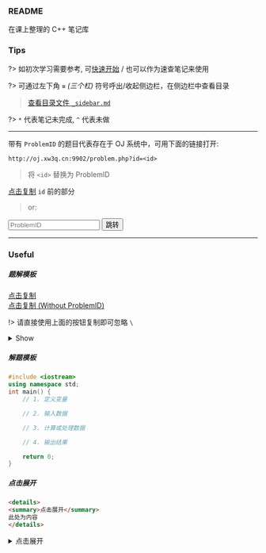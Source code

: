 ### README

在课上整理的 C++ 笔记库

### Tips

?> 如初次学习需要参考, 可[快速开始](quickstart.md) / 也可以作为速查笔记来使用

?> 可通过左下角 `≡` *(三个杠)* 符号呼出/收起侧边栏，在侧边栏中查看目录

> [查看目录文件 `_sidebar.md`](./_sidebar.md)

?> `*` 代表笔记未完成, `^` 代表未做

---

带有 `ProblemID` 的题目代表存在于 OJ 系统中，可用下面的链接打开:

```
http://oj.xw3q.cn:9902/problem.php?id=<id>
```

> 将 `<id>` 替换为 ProblemID

<div id="copy-3-id"><a href="javascript:copym('http://oj.xw3q.cn:9902/problem.php?id=', 'copy-3-id', '复制成功', 1000)">点击复制</a> <code>id</code> 前的部分</div>

> or:

<!-- script is in index: #1 p_note_cpp_readme_jump() -->

<input type="number" id="inputBox" name="inputBox" placeholder="ProblemID">
<button onclick="p_note_cpp_readme_jump()">跳转</button>

---

### Useful

##### 题解模板

<div id="copy-1"><a href="javascript:copym('**ProblemID**: ``\n\n**程序名**: \n\n**题目描述**: \n\n**输入**: \n\n**输出**: \n\n**样例输入**:\n```text\n\n```\n\n**样例输出**:\n```text\n\n```', 'copy-1', '复制成功', 1000)">点击复制</a></div>

<div id="copy-2"><a href="javascript:copym('**程序名**: \n\n**题目描述**: \n\n**输入**: \n\n**输出**: \n\n**样例输入**:\n```text\n\n```\n\n**样例输出**:\n```text\n\n```', 'copy-2', '复制成功', 1000)">点击复制 (Without ProblemID)</a></div>

!> 请直接使用上面的按钮复制即可忽略 `\`

<details>
<summary>Show</summary>

```md
**ProblemID**: ``

**程序名**: 

**题目描述**: 

**输入**: 

**输出**: 

**样例输入**:

\`\`\`text

\`\`\`

**样例输出**:

\`\`\`text

\`\`\`

```

</details>

##### 解题模板

```cpp
#include <iostream>
using namespace std;
int main() {
    // 1. 定义变量

    // 2. 输入数据

    // 3. 计算或处理数据

    // 4. 输出结果

    return 0;
}
```

##### 点击展开

```md
<details>
<summary>点击展开</summary>
此处为内容
</details>
```

<details>
<summary>点击展开</summary>
此处为内容
</details>